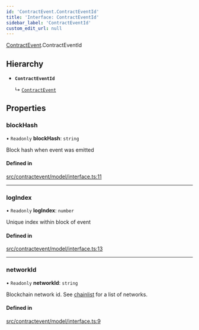 ```yaml
---
id: 'ContractEvent.ContractEventId'
title: 'Interface: ContractEventId'
sidebar_label: 'ContractEventId'
custom_edit_url: null
---
```


[ContractEvent](../namespaces/ContractEvent.md).ContractEventId

## Hierarchy

-   **`ContractEventId`**

    ↳ [`ContractEvent`](ContractEvent.ContractEvent-1.md)

## Properties

### blockHash

• `Readonly` **blockHash**: `string`

Block hash when event was emitted

#### Defined in

[src/contractevent/model/interface.ts:11](https://github.com/leovigna/web3-redux/blob/cff01f0/src/contractevent/model/interface.ts#L11)

---

### logIndex

• `Readonly` **logIndex**: `number`

Unique index within block of event

#### Defined in

[src/contractevent/model/interface.ts:13](https://github.com/leovigna/web3-redux/blob/cff01f0/src/contractevent/model/interface.ts#L13)

---

### networkId

• `Readonly` **networkId**: `string`

Blockchain network id.
See [chainlist](https://chainlist.org/) for a list of networks.

#### Defined in

[src/contractevent/model/interface.ts:9](https://github.com/leovigna/web3-redux/blob/cff01f0/src/contractevent/model/interface.ts#L9)
